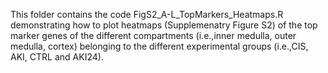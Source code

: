 This folder contains the code FigS2_A-L_TopMarkers_Heatmaps.R demonstrating how to plot
heatmaps (Supplemenatry Figure S2) of the top marker genes of the different compartments 
(i.e.,inner medulla, outer medulla, cortex) belonging to the different experimental groups 
(i.e.,CIS, AKI, CTRL and AKI24).



